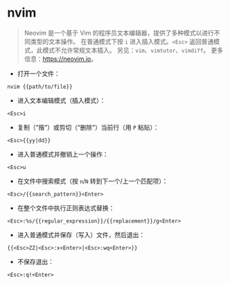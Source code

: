# nvim

> Neovim 是一个基于 Vim 的程序员文本编辑器，提供了多种模式以进行不同类型的文本操作。
> 在普通模式下按 `i` 进入插入模式。`<Esc>` 返回普通模式，此模式不允许常规文本插入。
> 另见：`vim`、`vimtutor`、`vimdiff`。
> 更多信息：<https://neovim.io>。

- 打开一个文件：

`nvim {{path/to/file}}`

- 进入文本编辑模式（插入模式）：

`<Esc>i`

- 复制（“揩”）或剪切（“删除”）当前行（用 `P` 粘贴）：

`<Esc>{{yy|dd}}`

- 进入普通模式并撤销上一个操作：

`<Esc>u`

- 在文件中搜索模式（按 `n`/`N` 转到下一个/上一个匹配项）：

`<Esc>/{{search_pattern}}<Enter>`

- 在整个文件中执行正则表达式替换：

`<Esc>:%s/{{regular_expression}}/{{replacement}}/g<Enter>`

- 进入普通模式并保存（写入）文件，然后退出：

`{{<Esc>ZZ|<Esc>:x<Enter>|<Esc>:wq<Enter>}}`

- 不保存退出：

`<Esc>:q!<Enter>`